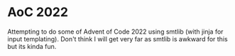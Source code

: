 # AoC 2022

Attempting to do some of Advent of Code 2022 using smtlib (with jinja for
input templating). Don't think I will get very far as smtlib is awkward for
this but its kinda fun.
